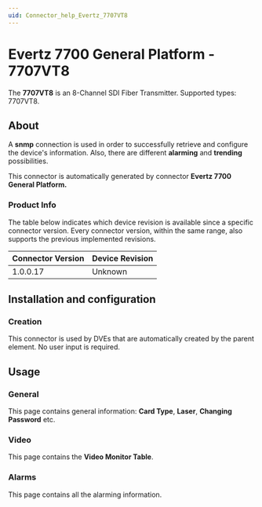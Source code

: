 ```yaml
---
uid: Connector_help_Evertz_7707VT8
---
```


# Evertz 7700 General Platform - 7707VT8

The **7707VT8** is an 8-Channel SDI Fiber Transmitter. Supported types: 7707VT8.

## About

A **snmp** connection is used in order to successfully retrieve and configure the device's information. Also, there are different **alarming** and **trending** possibilities.

This connector is automatically generated by connector **Evertz 7700 General Platform.**

### Product Info

The table below indicates which device revision is available since a specific connector version. Every connector version, within the same range, also supports the previous implemented revisions.

| **Connector Version** | **Device Revision** |
|--------------------|---------------------|
| 1.0.0.17           | Unknown             |

## Installation and configuration

### Creation

This connector is used by DVEs that are automatically created by the parent element. No user input is required.

## Usage

### General

This page contains general information: **Card Type**, **Laser**, **Changing Password** etc.

### Video

This page contains the **Video Monitor Table**.

### Alarms

This page contains all the alarming information.
